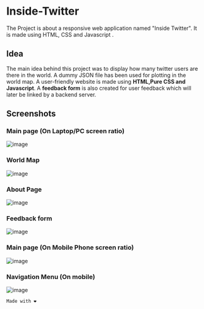 # Inside-Twitter

The Project is about a responsive web application named "Inside Twitter". It is made using HTML, CSS and Javascript .

 ## Idea
 The main idea behind this project was to display how many twitter users are there in the world. A dummy JSON file has been used for plotting in the world map. A user-friendly website is made using **HTML,Pure CSS and Javascript**. A **feedback form** is also created for user feedback which will later be linked by a backend server.
 
 ## Screenshots
 ### Main page (On Laptop/PC screen ratio)
 ![image](https://user-images.githubusercontent.com/85148764/156200934-fdd1d937-70c8-465b-b5be-a722275b30bd.png)
 ### World Map
 ![image](https://user-images.githubusercontent.com/85148764/156201127-9e591585-cad0-492a-93db-c075b6c6d90c.png)
 ### About Page
 ![image](https://user-images.githubusercontent.com/85148764/156201253-9d087e9e-b0de-42a0-b7d3-522ea7a06e54.png)
 ### Feedback form
 ![image](https://user-images.githubusercontent.com/85148764/156201332-72789b3b-c0b7-46be-98f4-d1858c0131d7.png)

 ### Main page (On Mobile Phone screen ratio)
 ![image](https://user-images.githubusercontent.com/85148764/156201941-439fa9e6-9213-4904-9347-59fd11f2a902.png)
 ### Navigation Menu (On mobile)
 ![image](https://user-images.githubusercontent.com/85148764/156202020-a891f8c0-a34e-40f3-ad4a-f8b364695b4b.png)

```
Made with ❤️
```
